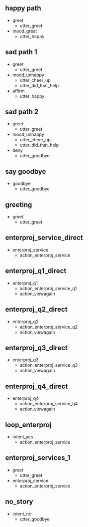 ## happy path
* greet
  - utter_greet
* mood_great
  - utter_happy

## sad path 1
* greet
  - utter_greet
* mood_unhappy
  - utter_cheer_up
  - utter_did_that_help
* affirm
  - utter_happy

## sad path 2
* greet
  - utter_greet
* mood_unhappy
  - utter_cheer_up
  - utter_did_that_help
* deny
  - utter_goodbye

## say goodbye
* goodbye
  - utter_goodbye

## greeting
* greet
  - utter_greet

## enterproj_service_direct
* enterproj_service
  - action_enterproj_service

## enterproj_q1_direct
* enterproj_q1
  - action_enterproj_service_q1
  - action_viewagain

## enterproj_q2_direct
* enterproj_q2
  - action_enterproj_service_q2
  - action_viewagain

## enterproj_q3_direct
* enterproj_q3
  - action_enterproj_service_q3
  - action_viewagain

## enterproj_q4_direct
* enterproj_q4
  - action_enterproj_service_q4
  - action_viewagain


## loop_enterproj
* intent_yes
  - action_enterproj_service

## enterproj_services_1
* greet
  - utter_greet
* enterproj_service
  - action_enterproj_service


## no_story
* intent_no
  - utter_goodbye

